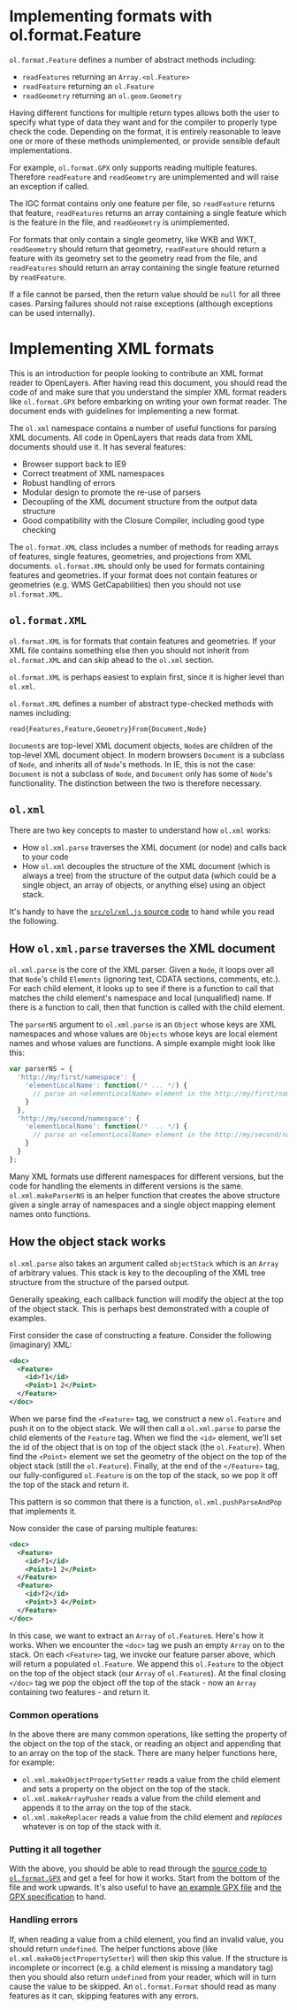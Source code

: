# Implementing formats with ol.format.Feature
`ol.format.Feature` defines a number of abstract methods including:

* `readFeatures` returning an `Array.<ol.Feature>`
* `readFeature` returning an `ol.Feature`
* `readGeometry` returning an `ol.geom.Geometry`

Having different functions for multiple return types allows both the user to specify what type of data they want and for the compiler to properly type check the code. Depending on the format, it is entirely reasonable to leave one or more of these methods unimplemented, or provide sensible default implementations.

For example, `ol.format.GPX` only supports reading multiple features.  Therefore `readFeature` and `readGeometry` are unimplemented and will raise an exception if called.

The IGC format contains only one feature per file, so `readFeature` returns that feature, `readFeatures` returns an array containing a single feature which is the feature in the file, and `readGeometry` is unimplemented.

For formats that only contain a single geometry, like WKB and WKT, `readGeometry` should return that geometry, `readFeature` should return a feature with its geometry set to the geometry read from the file, and `readFeatures` should return an array containing the single feature returned by `readFeature`.

If a file cannot be parsed, then the return value should be `null` for all three cases. Parsing failures should not raise exceptions (although exceptions can be used internally).


# Implementing XML formats

This is an introduction for people looking to contribute an XML format reader to OpenLayers. After having read this document, you should read the code of and make sure that you understand the simpler XML format readers like `ol.format.GPX` before embarking on writing your own format reader.
The document ends with guidelines for implementing a new format.

The `ol.xml` namespace contains a number of useful functions for parsing XML documents. All code in OpenLayers that reads data from XML documents should use it. It has several features:

* Browser support back to IE9
* Correct treatment of XML namespaces
* Robust handling of errors
* Modular design to promote the re-use of parsers
* Decoupling of the XML document structure from the output data structure
* Good compatibility with the Closure Compiler, including good type checking

The `ol.format.XML` class includes a number of methods for reading arrays of features, single features, geometries, and projections from XML documents. `ol.format.XML` should only be used for formats containing features and geometries.  If your format does not contain features or geometries (e.g. WMS GetCapabilities) then you should not use `ol.format.XML`.

## `ol.format.XML`

`ol.format.XML` is for formats that contain features and geometries. If your XML file contains something else then you should not inherit from `ol.format.XML` and can skip ahead to the `ol.xml` section.

`ol.format.XML` is perhaps easiest to explain first, since it is higher level than `ol.xml`.

`ol.format.XML` defines a number of abstract type-checked methods with names including:

    read{Features,Feature,Geometry}From{Document,Node}

`Document`s are top-level XML document objects, `Node`s are children of the top-level XML document object. In modern browsers `Document` is a subclass of `Node`, and inherits all of `Node`'s methods.  In IE, this is not the case: `Document` is not a subclass of `Node`, and `Document` only has some of `Node`'s functionality.  The distinction between the two is therefore necessary.

## `ol.xml`

There are two key concepts to master to understand how `ol.xml` works:

* How `ol.xml.parse` traverses the XML document (or node) and calls back to your code
* How `ol.xml` decouples the structure of the XML document (which is always a tree) from the structure of the output data (which could be a single object, an array of objects, or anything else) using an object stack.

It's handy to have the [`src/ol/xml.js` source code](https://github.com/openlayers/openlayers/blob/master/src/ol/xml.js) to hand while you read the following.

## How `ol.xml.parse` traverses the XML document

`ol.xml.parse` is the core of the XML parser. Given a `Node`, it loops over all that `Node`'s child `Elements` (ignoring text, CDATA sections, comments, etc.). For each child element, it looks up to see if there is a function to call that matches the child element's namespace and local (unqualified) name. If there is a function to call, then that function is called with the child element.

The `parserNS` argument to `ol.xml.parse` is an `Object` whose keys are XML namespaces and whose values are `Objects` whose keys are local element names and whose values are functions.  A simple example might look like this:

```js
var parserNS = {
  'http://my/first/namespace': {
    'elementLocalName': function(/* ... */) {
      // parse an <elementLocalName> element in the http://my/first/namespace namespace
    }
  },
  'http://my/second/namespace': {
    'elementLocalName': function(/* ... */) {
      // parse an <elementLocalName> element in the http://my/second/namespace namespace
    }
  }
};
```

Many XML formats use different namespaces for different versions, but the code for handling the elements in different versions is the same.  `ol.xml.makeParserNS` is an helper function that creates the above structure given a single array of namespaces and a single object mapping element names onto functions.

## How the object stack works

`ol.xml.parse` also takes an argument called `objectStack` which is an `Array` of arbitrary values. This stack is key to the decoupling of the XML tree structure from the structure of the parsed output.

Generally speaking, each callback function will modify the object at the top of the object stack. This is perhaps best demonstrated with a couple of examples.

First consider the case of constructing a feature.  Consider the following (imaginary) XML:

```xml
<doc>
  <Feature>
    <id>f1</id>
    <Point>1 2</Point>
  </Feature>
</doc>
```

When we parse find the `<Feature>` tag, we construct a new `ol.Feature` and push it on to the object stack. We will then call a `ol.xml.parse` to parse the child elements of the `Feature` tag. When we find the `<id>` element, we'll set the id of the object that is on top of the object stack (the `ol.Feature`).  When find the `<Point>` element we set the geometry of the object on the top of the object stack (still the `ol.Feature`). Finally, at the end of the `</Feature>` tag, our fully-configured `ol.Feature` is on the top of the stack, so we pop it off the top of the stack and return it.

This pattern is so common that there is a function, `ol.xml.pushParseAndPop` that implements it.

Now consider the case of parsing multiple features:

```xml
<doc>
  <Feature>
    <id>f1</id>
    <Point>1 2</Point>
  </Feature>
  <Feature>
    <id>f2</id>
    <Point>3 4</Point>
  </Feature>
</doc>
```

In this case, we want to extract an `Array` of `ol.Feature`s. Here's how it works. When we encounter the `<doc>` tag we push an empty `Array` on to the stack. On each `<Feature>` tag, we invoke our feature parser above, which will return a populated `ol.Feature`. We append this `ol.Feature` to the object on the top of the object stack (our `Array` of `ol.Feature`s). At the final closing `</doc>` tag we pop the object off the top of the stack - now an `Array` containing two features - and return it.

### Common operations

In the above there are many common operations, like setting the property of the object on the top of the stack, or reading an object and appending that to an array on the top of the stack. There are many helper functions here, for example:

* `ol.xml.makeObjectPropertySetter` reads a value from the child element and sets a property on the object on the top of the stack.
* `ol.xml.makeArrayPusher` reads a value from the child element and appends it to the array on the top of the stack.
* `ol.xml.makeReplacer` reads a value from the child element and *replaces* whatever is on top of the stack with it.

### Putting it all together

With the above, you should be able to read through the [source code to `ol.format.GPX`](https://github.com/openlayers/openlayers/blob/master/src/ol/format/gpxformat.js) and get a feel for how it works. Start from the bottom of the file and work upwards. It's also useful to have [an example GPX file](http://www.topografix.com/fells_loop.gpx) and [the GPX specification](http://www.topografix.com/GPX/1/1/) to hand.

### Handling errors

If, when reading a value from a child element, you find an invalid value, you should return `undefined`. The helper functions above (like `ol.xml.makeObjectPropertySetter`) will then skip this value. If the structure is incomplete or incorrect (e.g. a child element is missing a mandatory tag) then you should also return `undefined` from your reader, which will in turn cause the value to be skipped.
An `ol.format.Format` should read as many features as it can, skipping features with any errors.


